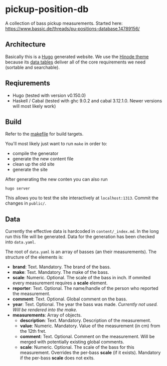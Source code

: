 # pickup-position-db
A collection of bass pickup measurements. Started here:  https://www.bassic.de/threads/pu-positions-database.14789156/

## Architecture

Basically this is a [Hugo](https://gohugo.io/) generated website.
We use the [Hinode theme](https://gethinode.com/) because its [data tables](https://gethinode.com/docs/content/tables/#data-tables) deliver all of the core requirements we need (sortable and searchable).

## Reqiurements

 * Hugo (tested with version v0.150.0)
 * Haskell / Cabal (tested with ghc 9.0.2 and cabal 3.12.1.0. Newer versions will most likely work)

## Build

Refer to the [makefile](./GNUmakefile) for build targets.

You'll most likely just want to run `make` in order to:
 * compile the generator
 * generate the new content file
 * clean up the old site
 * generate the site

After generating the new conten you can also run
```
hugo server
```

This allows you to test the site interactively at `localhost:1313`. Commit the changes in `public/`.

## Data

Currently the effective data is hardcoded in `content/_index.md`.
In the long run this file will be generated.
Data for the generation has been checked into `data.yaml`.

The root of `data.yaml` is an array of basses (an their measurements).
The structure of the elements is:

 * **brand**: Text. Mandatory. The brand of the bass.
 * **make**: Text. Mandatory. The make of the bass.
 * **scale**: Numeric. Optional. The scale of the bass in inch. If ommited every measurement requires a **scale** element.
 * **reporter**: Text. Optional. The name/handle of the person who reported the measurement.
 * **comment**: Text. Optional. Global comment on the bass.
 * **year**: Text. Optional. The year the bass was made. _Currently not used. Will be rendered into the make._
 * **measurements**: Array of objects.
    * **description**: Text. Mandatory. Description of the measurement.
    * **value**: Numeric. Mandatory. Value of the measurement (in cm) from the 12th fret.
    * **comment**: Text. Optional. Comment on the measurement. Will be merged with potentially existing global comments.
    * **scale**: Numeric. Optional. The scale of the bass for this measurement. Overrides the per-bass **scale** (if it exists). Mandatory if the per-bass **scale** does not exits.

